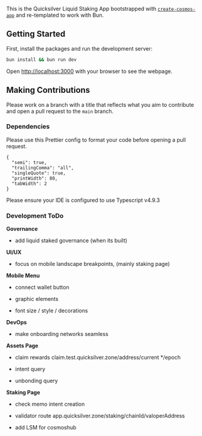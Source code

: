 This is the Quicksilver Liquid Staking App bootstrapped with [`create-cosmos-app`](https://github.com/cosmology-tech/create-cosmos-app) and re-templated to work with Bun.

## Getting Started

First, install the packages and run the development server:

```bash
bun install && bun run dev
```

Open [http://localhost:3000](http://localhost:3000) with your browser to see the webpage.

## Making Contributions

Please work on a branch with a title that reflects what you aim to contribute and open a pull request to the `main` branch.

### Dependencies

Please use this Prettier config to format your code before opening a pull request.

```
{
  "semi": true,
  "trailingComma": "all",
  "singleQuote": true,
  "printWidth": 80,
  "tabWidth": 2
}

```

Please ensure your IDE is configured to use Typescript v4.9.3

### Development ToDo

**Governance**

- add liquid staked governance (when its built)

**UI/UX**

- focus on mobile landscape breakpoints, (mainly staking page)

**Mobile Menu**

- connect wallet button

- graphic elements

- font size / style / decorations

**DevOps**

- make onboarding networks seamless

**Assets Page**

- claim rewards claim.test.quicksilver.zone/address/current \*/epoch

- intent query

- unbonding query

**Staking Page**

- check memo intent creation

- validator route app.quicksilver.zone/staking/chainId/valoperAddress

- add LSM for cosmoshub
